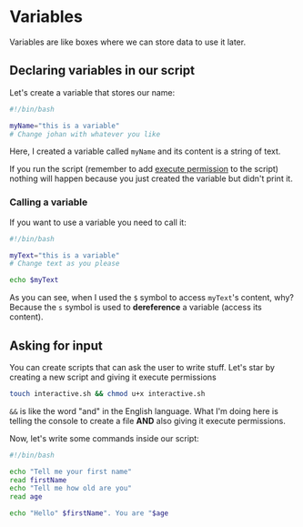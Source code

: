 # Variables
Variables are like boxes where we can store data to use it later. 

## Declaring variables in our script
Let's create a variable that stores our name:
```bash
#!/bin/bash

myName="this is a variable" 
# Change johan with whatever you like
```
Here, I created a variable called `myName` and its content is a string of text. 

If you run the script (remember to add [execute permission](..//first_script/file_permissions.md) to the script) nothing will happen because you just created the variable but didn't print it.

### Calling a variable
If you want to use a variable you need to call it:
```bash
#!/bin/bash

myText="this is a variable" 
# Change text as you please

echo $myText 
```
As you can see, when I used the `$` symbol to access `myText`'s content, why? Because the `s` symbol is used to **dereference** a variable (access its content).

## Asking for input
You can create scripts that can ask the user to write stuff. Let's star by creating a new script and giving it execute permissions 
```bash
touch interactive.sh && chmod u+x interactive.sh
```
`&&` is like the word "and" in the English language. What I'm doing here is telling the console to create a file **AND** also giving it execute permissions.

Now, let's write some commands inside our script:
```bash
#!/bin/bash

echo "Tell me your first name"
read firstName
echo "Tell me how old are you"
read age

echo "Hello" $firstName". You are "$age
```
